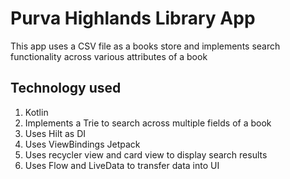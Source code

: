 # Purva Highlands Library App

This app uses a CSV file as a books store and implements search functionality across various attributes of a book

## Technology used
1. Kotlin
1. Implements a Trie to search across multiple fields of a book
1. Uses Hilt as DI
1. Uses ViewBindings Jetpack
1. Uses recycler view and card view to display search results
1. Uses Flow and LiveData to transfer data into UI